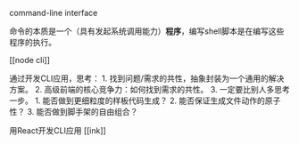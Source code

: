command-line interface

命令的本质是一个（具有发起系统调用能力）**程序**，编写shell脚本是在编写这些程序的执行。

[[node cli]]


通过开发CLI应用，思考：
	1. 找到问题/需求的共性，抽象封装为一个通用的解决方案。
	2. 高级前端的核心竞争力：如何找到需求的共性。
	3. 一定要比别人多思考一步。
		1. 能否做到更细粒度的样板代码生成？
		2. 能否保证生成文件动作的原子性？
		3. 能否做到脚手架的自由组合？

用React开发CLI应用
	[[ink]]
	